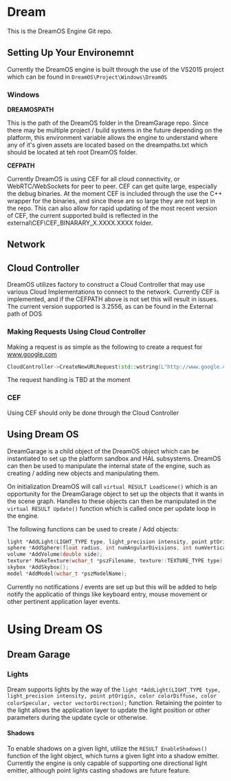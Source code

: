 # Dream

This is the DreamOS Engine Git repo. 

## Setting Up Your Environemnt 

Currently the DreamOS engine is built through the use of the VS2015 project which can be found in `DreamOS\Project\Windows\DreamOS`

### Windows

**DREAMOSPATH**

This is the path of the DreamOS folder in the DreamGarage repo. Since there may be multiple project / build systems in the future depending on the platform, this environment variable allows the engine to understand where any of it's given assets are located based on the dreampaths.txt which should be located at teh root DreamOS folder. 

**CEFPATH**

Currently DreamOS is using CEF for all cloud connectivity, or WebRTC/WebSockets for peer to peer.  CEF can get quite large, especially the debug binaries.  At the moment CEF is included through the use the C++ wrapper for the binaries, and since these are so large they are not kept in the repo.  This can also allow for rapid updating of the most recent version of CEF, the current supported build is reflected in the external\CEF\CEF_BINARARY_X.XXXX.XXXX folder.


## Network

## Cloud Controller

DreamOS utilizes factory to construct a Cloud Controller that may use various Cloud Implementations to connect to the network.  Currently CEF is implemented, and if the CEFPATH above is not set this will result in issues.  The current version supported is 3.2556, as can be found in the External path of DOS

### Making Requests Using Cloud Controller

Making a request is as simple as the following to create a request for www.google.com


```c++
CloudController->CreateNewURLRequest(std::wstring(L"http://www.google.com"));
```

The request handling is TBD at the moment

### CEF

Using CEF should only be done through the Cloud Controller


## Using Dream OS 

DreamGarage is a child object of the DreamOS object which can be instantiated to set up the platform sandbox and HAL subsystems.  DreamOS can then be used to manipulate the internal state of the engine, such as creating / adding new objects and manipulating them.  

On initialization DreamOS will call `virtual RESULT LoadScene()` which is an opportunity for the DreamGarage object to set up the objects that it wants in the scene graph.  Handles to these objects can then be manipulated in the `virtual RESULT Update()` function which is called once per update loop in the engine.

The following functions can be used to create / Add objects:

```c++
light *AddLight(LIGHT_TYPE type, light_precision intensity, point ptOrigin, color colorDiffuse, color colorSpecular, vector vectorDirection);
sphere *AddSphere(float radius, int numAngularDivisions, int numVerticalDivisions);
volume *AddVolume(double side);
texture* MakeTexture(wchar_t *pszFilename, texture::TEXTURE_TYPE type);
skybox *AddSkybox();
model *AddModel(wchar_t *pszModelName);
```

Currently no notifications / events are set up but this will be added to help notify the applicatio of things like keyboard entry, mouse movement or other pertinent application layer events.


# Using Dream OS

## Dream Garage

### Lights

Dream supports lights by the way of the `light *AddLight(LIGHT_TYPE type, light_precision intensity, point ptOrigin, color colorDiffuse, color colorSpecular, vector vectorDirection);` function.  Retaining the pointer to the light allows the application layer to update the light position or other parameters during the update cycle or otherwise.

#### Shadows

To enable shadows on a given light, utilize the `RESULT EnableShadows()` function of the light object, which turns a given light into a shadow emitter.  Currently the engine is only capable of supporting one directional light emitter, although point lights casting shadows are future feature. 
